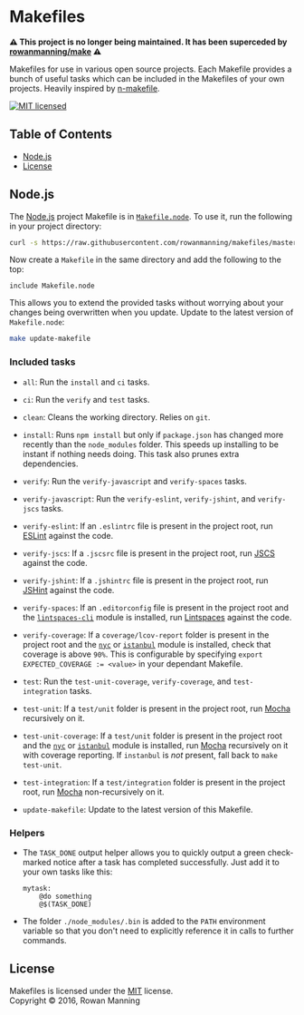 
Makefiles
=========

**:warning: This project is no longer being maintained. It has been superceded by [rowanmanning/make](https://github.com/rowanmanning/make) :warning:**

Makefiles for use in various open source projects. Each Makefile provides a bunch of useful tasks which can be included in the Makefiles of your own projects. Heavily inspired by [n-makefile].

[![MIT licensed](https://img.shields.io/badge/license-MIT-blue.svg)](#license)


Table of Contents
-----------------

  * [Node.js](#nodejs)
  * [License](#license)


Node.js
-------

The [Node.js] project Makefile is in [`Makefile.node`](Makefile.node). To use it, run the following in your project directory:

```sh
curl -s https://raw.githubusercontent.com/rowanmanning/makefiles/master/Makefile.node > Makefile.node
```

Now create a `Makefile` in the same directory and add the following to the top:

```make
include Makefile.node
```

This allows you to extend the provided tasks without worrying about your changes being overwritten when you update. Update to the latest version of `Makefile.node`:

```sh
make update-makefile
```

### Included tasks

  * `all`: Run the `install` and `ci` tasks.

  * `ci`: Run the `verify` and `test` tasks.

  * `clean`: Cleans the working directory. Relies on `git`.

  * `install`: Runs `npm install` but only if `package.json` has changed more recently than the `node_modules` folder. This speeds up installing to be instant if nothing needs doing. This task also prunes extra dependencies.

  * `verify`: Run the `verify-javascript` and `verify-spaces` tasks.

  * `verify-javascript`: Run the `verify-eslint`, `verify-jshint`, and `verify-jscs` tasks.

  * `verify-eslint`: If an `.eslintrc` file is present in the project root, run [ESLint] against the code.

  * `verify-jscs`: If a `.jscsrc` file is present in the project root, run [JSCS] against the code.

  * `verify-jshint`: If a `.jshintrc` file is present in the project root, run [JSHint] against the code.

  * `verify-spaces`: If an `.editorconfig` file is present in the project root and the [`lintspaces-cli`][lintspaces-cli] module is installed, run [Lintspaces] against the code.

  * `verify-coverage`: If a `coverage/lcov-report` folder is present in the project root and the [`nyc`][nyc] or [`istanbul`][istanbul] module is installed, check that coverage is above `90%`. This is configurable by specifying `export EXPECTED_COVERAGE := <value>` in your dependant Makefile.

  * `test`: Run the `test-unit-coverage`, `verify-coverage`, and `test-integration` tasks.

  * `test-unit`: If a `test/unit` folder is present in the project root, run [Mocha] recursively on it.

  * `test-unit-coverage`: If a `test/unit` folder is present in the project root and the [`nyc`][nyc] or [`istanbul`][istanbul] module is installed, run [Mocha] recursively on it with coverage reporting. If `instanbul` is _not_ present, fall back to `make test-unit`.

  * `test-integration`: If a `test/integration` folder is present in the project root, run [Mocha] non-recursively on it.

  * `update-makefile`: Update to the latest version of this Makefile.

### Helpers

  * The `TASK_DONE` output helper allows you to quickly output a green check-marked notice after a task has completed successfully. Just add it to your own tasks like this:

    ```make
    mytask:
        @do something
        @$(TASK_DONE)
    ```

  * The folder `./node_modules/.bin` is added to the `PATH` environment variable so that you don't need to explicitly reference it in calls to further commands.


License
-------

Makefiles is licensed under the [MIT] license.  
Copyright &copy; 2016, Rowan Manning



[eslint]: http://eslint.org/
[jscs]: http://jscs.info/
[jshint]: http://jshint.com/
[lintspaces]: https://github.com/schorfES/node-lintspaces
[mit]: LICENSE
[n-makefile]: https://github.com/Financial-Times/n-makefile
[node.js]: https://nodejs.org/
[lintspaces-cli]: https://github.com/evanshortiss/lintspaces-cli
[istanbul]: https://github.com/gotwarlost/istanbul
[mocha]: https://mochajs.org/
[nyc]: https://github.com/istanbuljs/nyc
